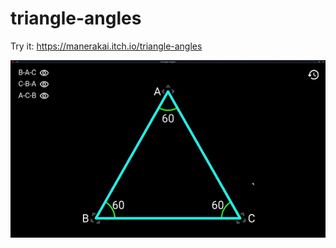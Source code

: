 # triangle-angles
Try it: https://manerakai.itch.io/triangle-angles

![gif](resources/triangle-angles.gif)

